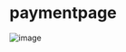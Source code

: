 # paymentpage
![image](https://github.com/RitikPatidar0701/paymentpage/assets/111459524/57539150-3c98-4eb1-9f1f-e658a42c493c)
